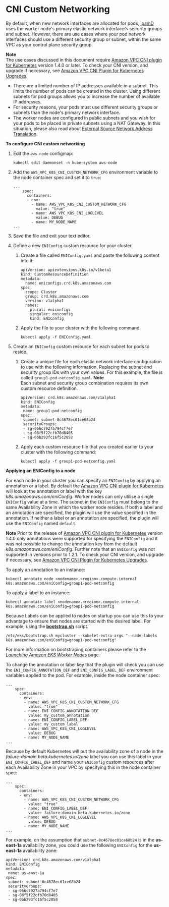 # CNI Custom Networking<a name="cni-custom-network"></a>

By default, when new network interfaces are allocated for pods, [ipamD](https://github.com/aws/amazon-vpc-cni-k8s/blob/master/docs/cni-proposal.md) uses the worker node's primary elastic network interface's security groups and subnet\. However, there are use cases where your pod network interfaces should use a different security group or subnet, within the same VPC as your control plane security group\.

**Note**  
The use cases discussed in this document require [Amazon VPC CNI plugin for Kubernetes](https://github.com/aws/amazon-vpc-cni-k8s) version 1\.4\.0 or later\. To check your CNI version, and upgrade if necessary, see [Amazon VPC CNI Plugin for Kubernetes Upgrades](cni-upgrades.md)\.
+ There are a limited number of IP addresses available in a subnet\. This limits the number of pods can be created in the cluster\. Using different subnets for pod groups allows you to increase the number of available IP addresses\.
+ For security reasons, your pods must use different security groups or subnets than the node's primary network interface\.
+ The worker nodes are configured in public subnets and you wish for your pods to be placed in private subnets using a NAT Gateway\. In this situation, please also read about [External Source Network Address Translation](external-snat.md)\.

**To configure CNI custom networking**

1. Edit the `aws-node` configmap:

   ```
   kubectl edit daemonset -n kube-system aws-node
   ```

1. Add the `AWS_VPC_K8S_CNI_CUSTOM_NETWORK_CFG` environment variable to the node container spec and set it to `true`:

   ```
   ...
       spec:
         containers:
         - env:
           - name: AWS_VPC_K8S_CNI_CUSTOM_NETWORK_CFG
             value: "true"
           - name: AWS_VPC_K8S_CNI_LOGLEVEL
             value: DEBUG
           - name: MY_NODE_NAME
   ...
   ```

1. Save the file and exit your text editor\.

1. Define a new `ENIConfig` custom resource for your cluster\.

   1. Create a file called `ENIConfig.yaml` and paste the following content into it:

      ```
      apiVersion: apiextensions.k8s.io/v1beta1
      kind: CustomResourceDefinition
      metadata:
        name: eniconfigs.crd.k8s.amazonaws.com
      spec:
        scope: Cluster
        group: crd.k8s.amazonaws.com
        version: v1alpha1
        names:
          plural: eniconfigs
          singular: eniconfig
          kind: ENIConfig
      ```

   1. Apply the file to your cluster with the following command:

      ```
      kubectl apply -f ENIConfig.yaml
      ```

1. Create an `ENIConfig` custom resource for each subnet for pods to reside\.

   1. Create a unique file for each elastic network interface configuration to use with the following information\. Replacing the subnet and security group IDs with your own values\. For this example, the file is called `group1-pod-netconfig.yaml`\.
**Note**  
Each subnet and security group combination requires its own custom resource definition\.

      ```
      apiVersion: crd.k8s.amazonaws.com/v1alpha1
      kind: ENIConfig
      metadata:
       name: group1-pod-netconfig
      spec:
       subnet: subnet-0c4678ec01ce68b24
       securityGroups:
       - sg-066c7927a794cf7e7
       - sg-08f5f22cfb70d8405
       - sg-0bb293fc16f5c2058
      ```

   1. Apply each custom resource file that you created earlier to your cluster with the following command:

      ```
      kubectl apply -f group1-pod-netconfig.yaml
      ```

**Applying an ENIConfig to a node**

For each node in your cluster you can specify an `ENIConfig` by applying an annotation or a label. By default the [Amazon VPC CNI plugin for Kubernetes](https://github.com/aws/amazon-vpc-cni-k8s) will look at the annotation or label with the key _k8s.amazonaws.com/eniConfig_. Worker nodes can only utilise a single `ENIConfig` value at a time\. The subnet in the `ENIConfig` must belong to the same Availability Zone in which the worker node resides\. If both a label and an annotation are specified, the plugin will use the value specified in the annotation. If neither a label or an annotation are specified, the plugin will use the `ENIConfig` named `default`\.

**Note**
Prior to the release of [Amazon VPC CNI plugin for Kubernetes](https://github.com/aws/amazon-vpc-cni-k8s) version 1\.4\.0 only annotations were supported for specifying the `ENIConfig` and it was not possible to change the annotation key from the default _k8s.amazonaws.com/eniConfig_. Further note that an `ENIConfig` was not supported in versions prior to 1\.2\.1. To check your CNI version, and upgrade if necessary, see [Amazon VPC CNI Plugin for Kubernetes Upgrades](cni-upgrades.md)\.

To apply an annotation to an instance:

```
kubectl annotate node <nodename>.<region>.compute.internal k8s.amazonaws.com/eniConfig=group1-pod-netconfig
```

To apply a label to an instance:

```
kubectl annotate label <nodename>.<region>.compute.internal k8s.amazonaws.com/eniConfig=group1-pod-netconfig

```

Because Labels can be applied to nodes on startup you can use this to your advantage to ensure that nodes are started with the desired label. For example, using the [**bootstrap.sh**](https://github.com/awslabs/amazon-eks-ami/blob/master/files/bootstrap.sh) script.

```
/etc/eks/bootstrap.sh mycluster --kubelet-extra-args "--node-labels k8s.amazonaws.com/eniConfig=group1-pod-netconfig"
```

For more information on bootstraping containers please refer to the [*Launching Amazon EKS Worker Nodes*](launch-workers.md) page.

To change the annotation or label key that the plugin will check you can use the `ENI_CONFIG_ANNOTATION_DEF` and `ENI_CONFIG_LABEL_DEF` environment variables applied to the pod. For example, inside the node container spec:

```
...
    spec:
      containers:
      - env:
        - name: AWS_VPC_K8S_CNI_CUSTOM_NETWORK_CFG
          value: "true"
        - name: ENI_CONFIG_ANNOTATION_DEF
          value: my_custom_annotation
        - name: ENI_CONFIG_LABEL_DEF
          value: my_custom_label
        - name: AWS_VPC_K8S_CNI_LOGLEVEL
          value: DEBUG
        - name: MY_NODE_NAME
...
```

Because by default Kubernetes will put the availability zone of a node in the _failure-domain.beta.kubernetes.io/zone_ label you can use this label in your `ENI_CONFIG_LABEL_DEF` and name your `ENIConfig` custom resources after each Availability Zone in your VPC by specifying this in the node container spec:

```
...
    spec:
      containers:
      - env:
        - name: AWS_VPC_K8S_CNI_CUSTOM_NETWORK_CFG
          value: "true"
        - name: ENI_CONFIG_LABEL_DEF
          value: failure-domain.beta.kubernetes.io/zone
        - name: AWS_VPC_K8S_CNI_LOGLEVEL
          value: DEBUG
        - name: MY_NODE_NAME
...
```

For example, on the assumption that `subnet-0c4678ec01ce68b24` is in the **us-east-1a** availability zone, you could use the following `ENIConfig` for the **us-east-1a** availability zone:

```
apiVersion: crd.k8s.amazonaws.com/v1alpha1
kind: ENIConfig
metadata:
 name: us-east-1a
spec:
 subnet: subnet-0c4678ec01ce68b24
 securityGroups:
 - sg-066c7927a794cf7e7
 - sg-08f5f22cfb70d8405
 - sg-0bb293fc16f5c2058
 ```

